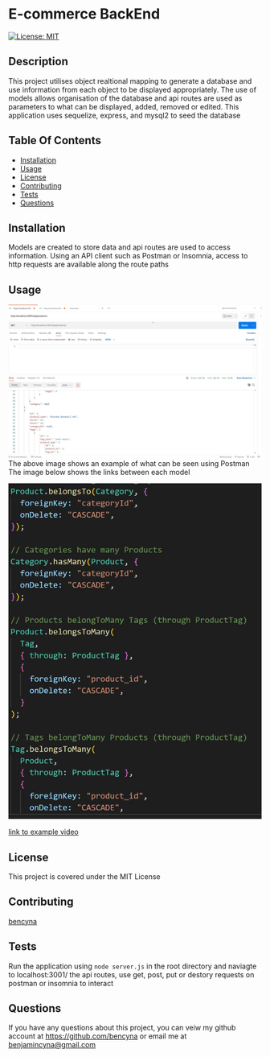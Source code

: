 # E-commerce BackEnd

[![License: MIT](https://img.shields.io/badge/License-MIT-blue.svg)](https://opensource.org/licenses/MIT)

## Description

This project utilises object realtional mapping to generate a database and use information from each object to be displayed appropriately. The use of models allows organisation of the database and api routes are used as parameters to what can be displayed, added, removed or edited. This application uses sequelize, express, and mysql2 to seed the database

## Table Of Contents

- [Installation](##Installation)
- [Usage](##Usage)
- [License](##License)
- [Contributing](##Contributing)
- [Tests](##Tests)
- [Questions](##Questions)

## Installation

Models are created to store data and api routes are used to access information. Using an API client such as Postman or Insomnia, access to http requests are available along the route paths

## Usage

![image of postman example for products](./assets/screenshot1.jpg)
The above image shows an example of what can be seen using Postman
The image below shows the links between each model

![image of code of models](./assets/screenshot2.jpg)

[link to example video](https://drive.google.com/file/d/1V5PT_dW-eKXm5xUeZFXKAahoy3R3GRhT/view?usp=sharing)

## License

This project is covered under the MIT License

## Contributing

[bencyna](https://github.com/bencyna/)

## Tests

Run the application using `node server.js` in the root directory and naviagte to localhost:3001/ the api routes, use get, post, put or destory requests on postman or insomnia to interact

## Questions

If you have any questions about this project, you can veiw my github account at https://github.com/bencyna or email me at benjamincyna@gmail.com
